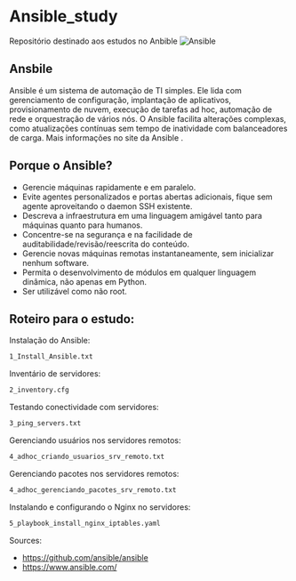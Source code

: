 # Ansible_study
Repositório destinado aos estudos no Anbible
![Ansible](https://avatars.githubusercontent.com/u/1507452?s=200&v=4)
## Ansbile
Ansible é um sistema de automação de TI simples. Ele lida com gerenciamento de configuração, implantação de aplicativos, provisionamento de nuvem, execução de tarefas ad hoc, automação de rede e orquestração de vários nós. O Ansible facilita alterações complexas, como atualizações contínuas sem tempo de inatividade com balanceadores de carga. Mais informações no site da Ansible .

## Porque o Ansible?
- Gerencie máquinas rapidamente e em paralelo.
- Evite agentes personalizados e portas abertas adicionais, fique sem agente aproveitando o daemon SSH existente.
- Descreva a infraestrutura em uma linguagem amigável tanto para máquinas quanto para humanos.
- Concentre-se na segurança e na facilidade de auditabilidade/revisão/reescrita do conteúdo.
- Gerencie novas máquinas remotas instantaneamente, sem inicializar nenhum software.
- Permita o desenvolvimento de módulos em qualquer linguagem dinâmica, não apenas em Python.
- Ser utilizável como não root.


## Roteiro para o estudo:
Instalação do Ansible:
```bash
1_Install_Ansible.txt
```
Inventário de servidores:
```bash 
2_inventory.cfg
```
Testando conectividade com servidores:
```bash 
3_ping_servers.txt
```
Gerenciando usuários nos servidores remotos:
```bash 
4_adhoc_criando_usuarios_srv_remoto.txt
```
Gerenciando pacotes nos servidores remotos:
```bash 
4_adhoc_gerenciando_pacotes_srv_remoto.txt
```
Instalando e configurando o Nginx no servidores:
```bash 
5_playbook_install_nginx_iptables.yaml
```


Sources:
- https://github.com/ansible/ansible
- https://www.ansible.com/


